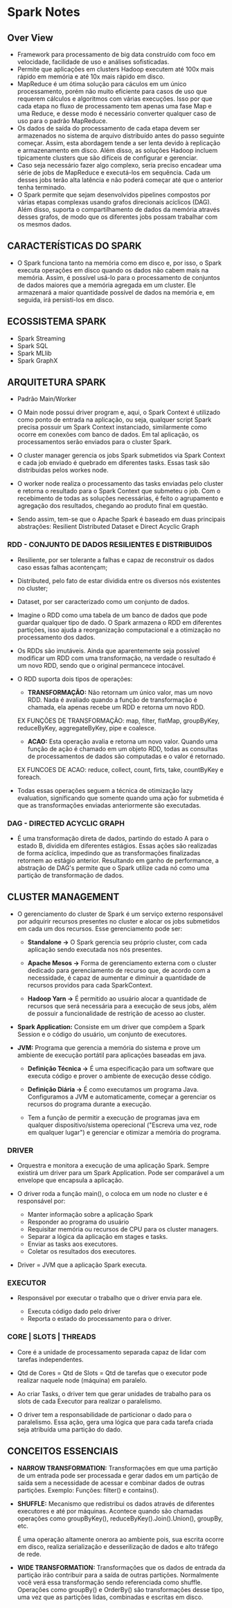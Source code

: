 # Spark Notes

## Over View

* Framework para processamento de big data construído com foco em velocidade, facilidade de uso e análises sofisticadas. 
* Permite que aplicações em clusters Hadoop executem até 100x mais rápido em memória e até 10x mais rápido em disco.
* MapReduce é um ótima solução para cáculos em um único processamento, porém não muito eficiente para casos de uso que requerem cálculos e algoritmos com várias execuções. Isso por que cada etapa no fluxo de processamento tem apenas uma fase Map e uma Reduce, e desse modo é necessário converter qualquer caso de uso para o padrão MapReduce. 
* Os dados de saída do processamento de cada etapa devem ser armazenados no sistema de arquivo distribuído antes do passo seguinte começar. Assim, esta abordagem tende a ser lenta devido à replicação e armazenamento em disco. Além disso, as soluções Hadoop incluem tipicamente clusters que são difíceis de configurar e gerenciar.
* Caso seja necessário fazer algo complexo, seria preciso encadear uma série de jobs de MapReduce e executá-los em sequência. Cada um desses jobs terão alta latência e não poderá começar até que o anterior tenha terminado.
* O Spark permite que sejam desenvolvidos pipelines compostos por várias etapas complexas usando grafos direcionais acíclicos (DAG). Além disso, suporta o compartilhamento de dados da memória através desses grafos, de modo que os diferentes jobs possam trabalhar com os mesmos dados.

## CARACTERÍSTICAS DO SPARK

* O Spark funciona tanto na memória como em disco e, por isso, o Spark executa operações em disco quando os dados não cabem mais na memória. Assim, é possível usá-lo para o processamento de conjuntos de dados maiores que a memória agregada em um cluster. Ele armazenará a maior quantidade possível de dados na memória e, em seguida, irá persisti-los em disco.

## ECOSSISTEMA SPARK

- Spark Streaming
- Spark SQL
- Spark MLlib
- Spark GraphX

## ARQUITETURA SPARK

- Padrão Main/Worker

- O Main node possui driver program e, aqui, o Spark Context é utilizado como ponto de entrada na aplicação, ou seja, qualquer script Spark precisa possuir um Spark Context instanciado, similarmente como ocorre em conexões com banco de dados. Em tal aplicação, os processamentos serão enviados para o cluster Spark. 

- O cluster manager gerencia os jobs Spark submetidos via Spark Context e cada job enviado é quebrado em diferentes tasks. Essas task são distribuidas pelos workes node. 

- O worker node realiza o processamento das tasks enviadas pelo cluster e retorna o resultado para o Spark Context que submeteu o job. Com o recebimento de todas as soluções necessárias, é feito o agrupamento e agregação dos resultados, chegando ao produto final em questão. 

- Sendo assim, tem-se que o Apache Spark é baseado em duas principais abstrações: Resilient Distributed Dataset e Direct Acyclic Graph


### RDD - CONJUNTO DE DADOS RESILIENTES E DISTRIBUIDOS

- Resiliente, por ser tolerante a falhas e capaz de reconstruir os dados caso essas falhas acontençam;
- Distributed, pelo fato de estar dividida entre os diversos nós existentes no cluster;
- Dataset, por ser caracterizado como um conjunto de dados.

- Imagine o RDD como uma tabela de um banco de dados que pode guardar qualquer tipo de dado. O Spark armazena o RDD em diferentes partições, isso ajuda a reorganização computacional e a otimização no processamento dos dados.

- Os RDDs são imutáveis. Ainda que aparentemente seja possível modificar um RDD com uma transformação, na verdade o resultado é um novo RDD, sendo que o original permancece intocável. 

- O RDD suporta dois tipos de operações:
    * **TRANSFORMAÇÃO:** Não retornam um único valor, mas um novo RDD. Nada é avaliado quando a função de transformação é chamada, ela apenas recebe um RDD e retorna um novo RDD. 
    
    EX FUNÇÕES DE TRANSFORMAÇÃO: map, filter, flatMap, groupByKey, reduceByKey, aggregateByKey, pipe e coalesce. 

    * **ACAO:** Esta operação avalia e retorna um novo valor. Quando uma função de ação é chamado em um objeto RDD, todas as consultas de processamentos de dados são computadas e o valor é retornado. 
    
    EX FUNCOES DE ACAO: reduce, collect, count, firts, take, countByKey e foreach.

- Todas essas operações seguem a técnica de otimização lazy evaluation, significando que somente quando uma ação for submetida é que as transformações enviadas anteriormente são executadas.


### DAG - DIRECTED ACYCLIC GRAPH

- É uma transformação direta de dados, partindo do estado A para o estado B, dividida em diferentes estágios. Essas ações são realizadas de forma acíclica, impedindo que as transformações finalizadas retornem ao estágio anterior. Resultando em ganho de performance, a abstração de DAG's permite que o Spark utilize cada nó como uma partição de transformação de dados.


## CLUSTER MANAGEMENT 

- O gerenciamento do cluster de Spark é um serviço externo responsável por adquirir recursos presentes no cluster e alocar os jobs submetidos em cada um dos recursos. Esse gerenciamento pode ser:

    * **Standalone ->** O Spark gerencia seu próprio cluster, com cada aplicação sendo executada nos nós presentes. 

    * **Apache Mesos ->** Forma de gerenciamento externa com o cluster dedicado para gerenciamento de recurso que, de acordo com a necessidade, é capaz de aumentar e diminuir a quantidade de recursos providos para cada SparkContext.

    * **Hadoop Yarn ->** É permitido ao usuário alocar a quantidade de recursos que será necessária para a execução de seus jobs, além de possuir a funcionalidade de restrição de acesso ao cluster. 

- **Spark Application:** Consiste em um driver que compõem a Spark Session e o código do usuário, um conjunto de executores.

- **JVM:** Programa que gerencia a memória do sistema e prove um ambiente de execução portátil para aplicações baseadas em java.
    
    * **Definição Técnica ->** É uma especificação para um software que executa código e prover o ambiente de execução desse código. 

    * **Definição Diária ->** É como executamos um programa Java. Configuramos a JVM e automaticamente, começar a gerenciar os recursos do programa durante a execução.

    * Tem a função de permitir a execução de programas java em qualquer dispositivo/sistema operecional ("Escreva uma vez, rode em qualquer lugar") e gerenciar e otimizar a memória do programa. 


### DRIVER

- Orquestra e monitora a execução de uma aplicação Spark. Sempre existirá um driver para um Spark Application. Pode ser comparável a um envelope que encapsula a aplicação. 

- O driver roda a função main(), o coloca em um node no cluster e é responsável por:
    
    * Manter informação sobre a aplicação Spark
    * Responder ao programa do usuário
    * Requisitar memória ou recursos de CPU para os cluster managers.
    * Separar a lógica da aplicação em stages e tasks.
    * Enviar as tasks aos executores.
    * Coletar os resultados dos executores. 

* Driver = JVM que a aplicação Spark executa.


### EXECUTOR 

- Responsável por executar o trabalho que o driver envia para ele. 
    
    * Executa código dado pelo driver
    * Reporta o estado do processamento para o driver. 

### CORE | SLOTS | THREADS

- Core é a unidade de processamento separada capaz de lidar com tarefas independentes.

- Qtd de Cores = Qtd de Slots = Qtd de tarefas que o executor pode realizar naquele node (máquina) em paralelo.

- Ao criar Tasks, o driver tem que gerar unidades de trabalho para os slots de cada Executor para realizar o paralelismo. 

- O driver tem a responsabilidade de particionar o dado para o paralelismo. Essa ação, gera uma lógica que para cada tarefa criada seja atribuída uma partição do dado. 

## CONCEITOS ESSENCIAIS

- **NARROW TRANSFORMATION:** Transformações em que uma partição de um entrada pode ser processada e gerar dados em um partição de saída 
sem a necessidade de acessar e combinar dados de outras partições. Exemplo: Funções: filter() e contains().

- **SHUFFLE:** Mecanismo que redistribui os dados através de diferentes executores e até por máquinas. Acontece quando são chamadas operações como groupByKey(), reduceByKey().Join().Union(), groupBy, etc.

    É uma operação altamente onerora ao ambiente pois, sua escrita ocorre em disco, realiza serialização e desserilização de dados e alto tráfego de rede.

- **WIDE TRANSFORMATION:** Transformações que os dados de entrada da partição irão contribuir para a saída de outras partições. Normalmente você verá essa transformação sendo referenciada como shuffle. Operações como groupBy() e OrderBy() são transformações desse tipo, uma vez que as partições lidas, combinadas e escritas em disco. 

